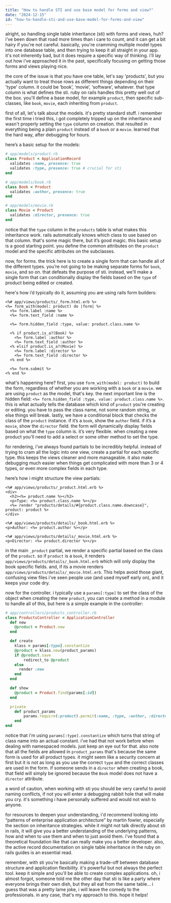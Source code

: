 ```yaml
---
title: "How to handle STI and use base model for forms and view?"
date: "2024-12-15"
id: "how-to-handle-sti-and-use-base-model-for-forms-and-view"
---
```


alright, so handling single table inheritance (sti) with forms and views, huh? i've been down that road more times than i care to count, and it can get a bit hairy if you're not careful. basically, you're cramming multiple model types into one database table, and then trying to keep it all straight in your app. it's not inherently bad, but it does require a specific way of thinking. i'll lay out how i've approached it in the past, specifically focusing on getting those forms and views playing nice.

the core of the issue is that you have one table, let's say 'products', but you actually want to treat those rows as different things depending on their 'type' column. it could be ‘book’, ‘movie’, ‘software’, whatever. that type column is what defines the sti. ruby on rails handles this pretty well out of the box. you'll define a base model, for example `product`, then specific sub-classes, like `book`, `movie`, each inheriting from `product`.

first of all, let's talk about the models. it's pretty standard stuff. i remember the first time i tried this, i got completely tripped up on the inheritance and wasn't properly setting the `type` column on creation. that resulted in everything being a plain `product` instead of a `book` or a `movie`. learned that the hard way, after debugging for hours.

here’s a basic setup for the models:

```ruby
# app/models/product.rb
class Product < ApplicationRecord
  validates :name, presence: true
  validates :type, presence: true # crucial for sti
end

# app/models/book.rb
class Book < Product
  validates :author, presence: true
end

# app/models/movie.rb
class Movie < Product
  validates :director, presence: true
end
```

notice that the `type` column in the `products` table is what makes this inheritance work. rails automatically knows which class to use based on that column. that's some magic there, but it’s good magic. this basic setup is a good starting point. you define the common attributes on the `product` model and the specific attributes on the subclasses.

now, for forms. the trick here is to create a single form that can handle all of the different types. you’re not going to be making separate forms for `book`, `movie`, and so on. that defeats the purpose of sti. instead, we'll make a single form that can conditionally display the fields based on the `type` of product being edited or created.

here's how i’d typically do it, assuming you are using rails form builders:

```erb
<%# app/views/products/_form.html.erb %>
<%= form_with(model: product) do |form| %>
  <%= form.label :name %>
  <%= form.text_field :name %>

  <%= form.hidden_field :type, value: product.class.name %>

  <% if product.is_a?(Book) %>
    <%= form.label :author %>
    <%= form.text_field :author %>
  <% elsif product.is_a?(Movie) %>
    <%= form.label :director %>
    <%= form.text_field :director %>
  <% end %>

  <%= form.submit %>
<% end %>
```

what's happening here? first, you use `form_with(model: product)` to build the form, regardless of whether you are working with a `book` or a `movie`. we are using `product` as the model, that's key. the next important line is the hidden field: `<%= form.hidden_field :type, value: product.class.name %>`. this is what actually tells the database which kind of `product` you're creating or editing. you have to pass the class name, not some random string, or else things will break. lastly, we have a conditional block that checks the class of the `product` instance. if it’s a `book`, show the `author` field. if it’s a `movie`, show the `director` field. the form will dynamically display fields based on what the `type` column is. it’s very flexible. when creating a new product you'll need to add a select or some other method to set the type.

for rendering, i've always found partials to be incredibly helpful. instead of trying to cram all the logic into one view, create a partial for each specific type. this keeps the views cleaner and more manageable. it also make debugging much easier when things get complicated with more than 3 or 4 types, or even more complex fields in each type.

here’s how i might structure the view partials:

```erb
<%# app/views/products/_product.html.erb %>
<div>
  <h2><%= product.name %></h2>
  <p>Type: <%= product.class.name %></p>
  <%= render "products/details/#{product.class.name.downcase}", product: product %>
</div>
```

```erb
<%# app/views/products/details/_book.html.erb %>
<p>Author: <%= product.author %></p>
```

```erb
<%# app/views/products/details/_movie.html.erb %>
<p>Director: <%= product.director %></p>
```

in the main `_product` partial, we render a specific partial based on the class of the `product`. so if `product` is a `book`, it renders `app/views/products/details/_book.html.erb` which will only display the book specific fields. and, if its a movie renders `app/views/products/details/_movie.html.erb`. This helps avoid those giant, confusing view files i've seen people use (and used myself early on), and it keeps your code dry.

now for the controller. i typically use a `params[:type]` to set the class of the object when creating the new `product`, you can create a method in a module to handle all of this, but here is a simple example in the controller:

```ruby
# app/controllers/products_controller.rb
class ProductsController < ApplicationController
  def new
    @product = Product.new
  end

  def create
    klass = params[:type].constantize
    @product = klass.new(product_params)
    if @product.save
        redirect_to @product
    else
      render :new
    end
  end

  def show
    @product = Product.find(params[:id])
  end

  private
    def product_params
        params.require(:product).permit(:name, :type, :author, :director)
    end
end
```
notice that i'm using `params[:type].constantize` which turns that string of class name into an actual constant. i’ve had that not work before when dealing with namespaced models. just keep an eye out for that. also note that all the fields are allowed in `product_params` that's because the same form is used for all product types. it might seem like a security concern at first but it is not as long as you use the correct `type` and the correct classes are used in the form. if someone sends in a `director` when creating a book, that field will simply be ignored because the `Book` model does not have a `director` attribute.

a word of caution, when working with sti you should be very careful to avoid naming conflicts, if not you will enter a debugging rabbit hole that will make you cry. it's something i have personally suffered and would not wish to anyone.

for resources to deepen your understanding, i'd recommend looking into “patterns of enterprise application architecture” by martin fowler, especially the section on inheritance strategies. while it might not talk directly about sti in rails, it will give you a better understanding of the underlying patterns, how and when to use them and when to just avoid them. i've found that a theoretical foundation like that can really make you a better developer. also, the active record documentation on single table inheritance in the ruby on rails guides is an essential read.

remember, with sti you’re basically making a trade-off between database structure and application flexibility. it's powerful but not always the perfect tool. keep it simple and you'll be able to create complex applications. oh, i almost forgot, someone told me the other day that sti is like a party where everyone brings their own dish, but they all eat from the same table... i guess that was a pretty lame joke, i will leave the comedy to the professionals. in any case, that's my approach to this. hope it helps!
